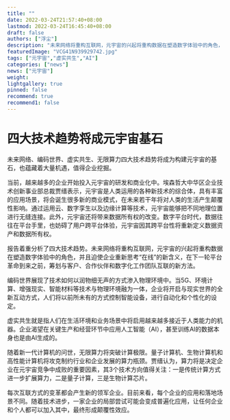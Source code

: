 ```yaml
---
title: ""
date: 2022-03-24T21:57:40+08:00
lastmod: 2022-03-24T16:45:40+08:00
draft: false
authors: ["浮尘"]
description: "未来网络将重构互联网，元宇宙的兴起将重构数据在塑造数字体验中的角色，并且迫使企业重新思考“在线”的新含义，在下一轮平台革命到来之前，筹划与客户、合作伙伴和数字化工作团队互联的新方法。"
featuredImage: "VCG41N939929742.jpg"
tags: ["元宇宙","虚实共生","AI"]
categories: ["news"]
news: ["元宇宙"]
weight: 
lightgallery: true
pinned: false
recommend: true
recommend1: false
---
```


# 四大技术趋势将成元宇宙基石



未来网络、编码世界、虚实共生、无限算力四大技术趋势将成为构建元宇宙的基石，也蕴藏着大量机遇，值得企业挖掘。

当前，越来越多的企业开始投入元宇宙的研发和商业化中。埃森哲大中华区企业技术创新事业部总裁贾缙表示，元宇宙是人类运用的各种新技术的综合体，具有丰富的应用场景，将会诞生很多新的商业模式，在未来若干年将对人类的生活产生颠覆性影响。通过运用云、数字孪生以及边缘计算等技术，元宇宙能够把不同地理位置进行无缝连接。此外，元宇宙还将带来数据所有权的改变。数字平台时代，数据往往在平台手里，也妨碍了用户跨平台体验，元宇宙因其跨平台性将重新定义数据资产和数据所有权。

报告着重分析了四大技术趋势。未来网络将重构互联网，元宇宙的兴起将重构数据在塑造数字体验中的角色，并且迫使企业重新思考“在线”的新含义，在下一轮平台革命到来之前，筹划与客户、合作伙伴和数字化工作团队互联的新方法。

编码世界展现了技术如何以润物细无声的方式渗入物理环境中。当5G、环境计算、增强现实、智能材料等技术与物理环境融为一体，企业将开启与现实世界的全新互动方式，人们将以前所未有的方式控制智能设备，进行自动化和个性化的设定。

虚实共生就是指人们在生活环境和业务场景中将启用越来越多接近于人类能力的机器。企业渴望在关键生产和经营环节中应用人工智能（AI），甚至训练AI的数据本身也是由AI生成的。

随着新一代计算机的问世，无限算力将突破计算极限。量子计算机、生物计算机和高性能计算机将攻克制约行业和企业发展的算力瓶颈。贾缙认为，算力将是决定企业在元宇宙竞争中成败的重要因素，其3个技术方向值得关注：一是传统计算方式进一步扩展算力，二是量子计算，三是生物计算芯片。

每次互联方式的变革都会产生新的领军企业。目前来看，每个企业的应用和落地场景不同。随着技术进步，一家企业的局部尝试可能会变成普遍化应用，让任何企业和个人都可以加入其中，最终形成颠覆性效应。